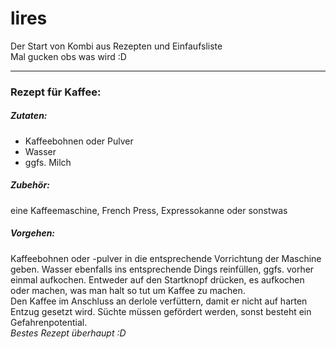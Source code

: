 # lires
Der Start von Kombi aus Rezepten und Einfaufsliste <br> Mal gucken obs was wird :D
****
### Rezept für Kaffee:
##### Zutaten:
* Kaffeebohnen oder Pulver
* Wasser
* ggfs. Milch
##### Zubehör:
eine Kaffeemaschine, French Press, Expressokanne oder sonstwas
##### Vorgehen:
Kaffeebohnen oder -pulver in die entsprechende Vorrichtung der Maschine geben. Wasser ebenfalls ins entsprechende Dings reinfüllen, ggfs. vorher einmal aufkochen. Entweder auf den Startknopf drücken, es aufkochen oder machen, was man halt so tut um Kaffee zu machen. <br> Den Kaffee im Anschluss an derlole verfüttern, damit er nicht auf harten Entzug gesetzt wird. Süchte müssen gefördert werden, sonst besteht ein Gefahrenpotential. <br> _Bestes Rezept überhaupt :D_
